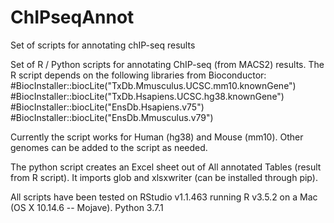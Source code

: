 # ChIPseqAnnot
Set of scripts for annotating chIP-seq results

Set of R / Python scripts for annotating ChIP-seq (from MACS2) results.
The R script depends on the following libraries from Bioconductor:
  #BiocInstaller::biocLite("TxDb.Mmusculus.UCSC.mm10.knownGene")
  #BiocInstaller::biocLite("TxDb.Hsapiens.UCSC.hg38.knownGene")
  #BiocInstaller::biocLite("EnsDb.Hsapiens.v75")
  #BiocInstaller::biocLite("EnsDb.Mmusculus.v79")
  
Currently the script works for Human (hg38) and Mouse (mm10). Other genomes can be added to the script as needed.

The python script creates an Excel sheet out of All annotated Tables (result from R script). It imports glob and xlsxwriter (can be installed through pip).

All scripts have been tested on 
    RStudio v1.1.463 running R v3.5.2 on a Mac (OS X 10.14.6 -- Mojave).
    Python 3.7.1
